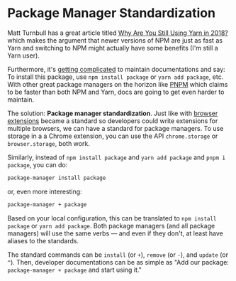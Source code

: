 # Package Manager Standardization

Matt Turnbull has a great article titled [Why Are You Still Using Yarn in 2018?](https://iamturns.com/yarn-vs-npm-2018/) which makes the argument that newer versions of NPM are just as fast as Yarn and switching to NPM might actually have some benefits (I'm still a Yarn user).

Furthermore, it's [getting complicated](https://github.com/gatsbyjs/gatsby/issues/4514) to maintain documentations and say: To install this package, use `npm install package` or `yarn add package`, etc. With other great package managers on the horizon like [PNPM](https://pnpm.js.org/) which claims to be faster than both NPM and Yarn, docs are going to get even harder to maintain.

The solution: **Package manager standardization**. Just like with [browser extensions](https://developer.mozilla.org/en-US/docs/Mozilla/Add-ons/WebExtensions) became a standard so developers could write extensions for multiple browsers, we can have a standard for package managers. To use storage in a a Chrome extension, you can use the API `chrome.storage` or `browser.storage`, both work.

Similarly, instead of `npm install package` and `yarn add package` and `pnpm i package`, you can do:

```bash
package-manager install package
```

or, even more interesting:

```bash
package-manager + package
```

Based on your local configuration, this can be translated to `npm install package` or `yarn add package`. Both package managers (and all package managers) will use the same verbs — and even if they don't, at least have aliases to the standards.

The standard commands can be `install` (or `+`), `remove` (or `-`), and `update` (or `^`). Then, developer documentations can be as simple as "Add our package: `package-manager + package` and start using it."
